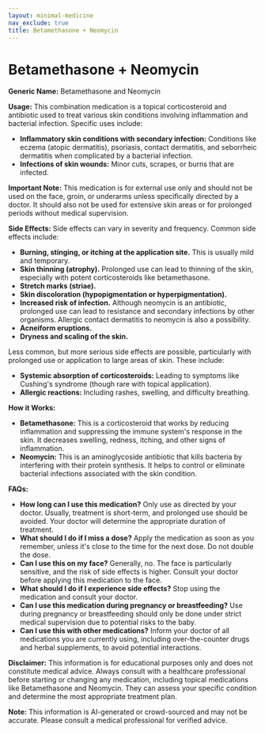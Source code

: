 ```yaml
---
layout: minimal-medicine
nav_exclude: true
title: Betamethasone + Neomycin
---
```


# Betamethasone + Neomycin

**Generic Name:** Betamethasone and Neomycin

**Usage:** This combination medication is a topical corticosteroid and antibiotic used to treat various skin conditions involving inflammation and bacterial infection.  Specific uses include:

* **Inflammatory skin conditions with secondary infection:**  Conditions like eczema (atopic dermatitis), psoriasis, contact dermatitis, and seborrheic dermatitis when complicated by a bacterial infection.
* **Infections of skin wounds:** Minor cuts, scrapes, or burns that are infected.

**Important Note:** This medication is for external use only and should not be used on the face, groin, or underarms unless specifically directed by a doctor. It should also not be used for extensive skin areas or for prolonged periods without medical supervision.


**Side Effects:**  Side effects can vary in severity and frequency. Common side effects include:

* **Burning, stinging, or itching at the application site.** This is usually mild and temporary.
* **Skin thinning (atrophy).**  Prolonged use can lead to thinning of the skin, especially with potent corticosteroids like betamethasone.
* **Stretch marks (striae).**
* **Skin discoloration (hypopigmentation or hyperpigmentation).**
* **Increased risk of infection.** Although neomycin is an antibiotic, prolonged use can lead to resistance and secondary infections by other organisms.  Allergic contact dermatitis to neomycin is also a possibility.
* **Acneiform eruptions.**
* **Dryness and scaling of the skin.**


Less common, but more serious side effects are possible, particularly with prolonged use or application to large areas of skin. These include:

* **Systemic absorption of corticosteroids:** Leading to symptoms like Cushing's syndrome (though rare with topical application).
* **Allergic reactions:**  Including rashes, swelling, and difficulty breathing.


**How it Works:**

* **Betamethasone:** This is a corticosteroid that works by reducing inflammation and suppressing the immune system's response in the skin. It decreases swelling, redness, itching, and other signs of inflammation.
* **Neomycin:** This is an aminoglycoside antibiotic that kills bacteria by interfering with their protein synthesis.  It helps to control or eliminate bacterial infections associated with the skin condition.


**FAQs:**

* **How long can I use this medication?**  Only use as directed by your doctor. Usually, treatment is short-term, and prolonged use should be avoided.  Your doctor will determine the appropriate duration of treatment.
* **What should I do if I miss a dose?** Apply the medication as soon as you remember, unless it's close to the time for the next dose.  Do not double the dose.
* **Can I use this on my face?**  Generally, no.  The face is particularly sensitive, and the risk of side effects is higher. Consult your doctor before applying this medication to the face.
* **What should I do if I experience side effects?**  Stop using the medication and consult your doctor.
* **Can I use this medication during pregnancy or breastfeeding?**  Use during pregnancy or breastfeeding should only be done under strict medical supervision due to potential risks to the baby.
* **Can I use this with other medications?** Inform your doctor of all medications you are currently using, including over-the-counter drugs and herbal supplements, to avoid potential interactions.


**Disclaimer:** This information is for educational purposes only and does not constitute medical advice. Always consult with a healthcare professional before starting or changing any medication, including topical medications like Betamethasone and Neomycin.  They can assess your specific condition and determine the most appropriate treatment plan.


**Note:** This information is AI-generated or crowd-sourced and may not be accurate. Please consult a medical professional for verified advice.